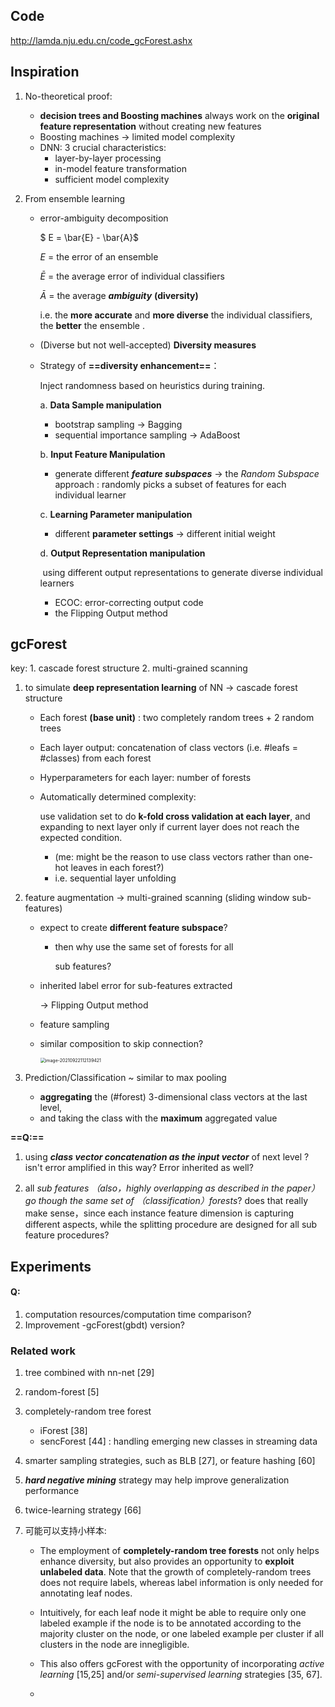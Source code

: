 ## Code

http://lamda.nju.edu.cn/code_gcForest.ashx  

## Inspiration

1. No-theoretical proof:

   - **decision trees and Boosting machines** always work on the **original feature representation** without creating new features   
   - Boosting machines $\rightarrow$ limited model complexity
   - DNN: 3 crucial characteristics: 
     - layer-by-layer processing
     - in-model feature transformation
     - sufficient model complexity

2. From ensemble learning

   - error-ambiguity decomposition

     $ E = \bar{E} - \bar{A}$

     $E$ = the error of an ensemble

     $\bar{E}$ = the average error of individual classifiers

     $\bar{A}$ = the average ***ambiguity*** **(diversity)**

     i.e.  the **more accurate**
     and **more diverse** the individual classifiers, the **better** the ensemble  .

   - (Diverse but not well-accepted) **Diversity measures**

   - Strategy of **==diversity enhancement==**：

     Inject randomness based on heuristics during training.

     a. **Data Sample manipulation**

     - bootstrap sampling $\rightarrow$ Bagging
     - sequential importance sampling $\rightarrow$ AdaBoost

     b. **Input Feature Manipulation**

     - generate different ***feature subspaces*** $\rightarrow$​ the *Random Subspace* approach   : randomly picks
       a subset of features for each individual learner  

     c. **Learning Parameter manipulation**

     - different **parameter settings** $\rightarrow$ different initial weight

     d. **Output Representation manipulation**

     ​	using different output representations to
     generate diverse individual learners  

     - ECOC: error-correcting output code  
     - the Flipping Output method  

     

## gcForest

key: 1. cascade forest structure 2. multi-grained scanning

1. to simulate **deep representation learning** of NN $\rightarrow$ cascade forest structure 

   - Each forest **(base unit)** : two completely random trees + 2 random trees

   - Each layer output: concatenation of class vectors (i.e. #leafs = #classes) from each forest

   - Hyperparameters for each layer: number of forests

   - Automatically determined complexity:

     use validation set to do **k-fold cross validation at each layer**, and expanding to next layer only if current layer does not reach the expected condition. 

     - (me: might be the reason to use class vectors rather than one-hot leaves in each forest?)
     - i.e. sequential layer unfolding

2. feature augmentation $\rightarrow$ multi-grained scanning (sliding window sub-features)

   - expect to create **different feature subspace**?

     - then why use the same set of forests for all 

       sub features?

   - inherited label error for sub-features extracted

     $\rightarrow$ Flipping Output method

   - feature sampling

   - similar composition to skip connection?

     <img src="D:\笔记\paper_notes\DeepForest.assets\image-20210922112139421.png" alt="image-20210922112139421" style="zoom:50%;" />



3. Prediction/Classification ~ similar to max pooling
   - **aggregating** the (#forest) 3-dimensional class vectors at the last level, 
   - and taking the class with the **maximum** aggregated value

**==Q:==** 

1. using ***class vector concatenation as the input vector*** of next level ? isn't error amplified in this way? Error inherited as well?

2. all *sub features （also，highly overlapping as described in the paper）go though the same set of （classification）forests*? does that really make sense，since each instance feature dimension is capturing different aspects, while the splitting procedure are designed for all sub feature procedures?

## Experiments

#### Q:

1. computation resources/computation time comparison?
2. Improvement -gcForest(gbdt) version?

### Related work

1. tree combined with nn-net [29]
2. random-forest [5]
3. completely-random tree forest 
   - iForest [38]
   - sencForest [44] : handling emerging new classes in streaming data  

4. smarter sampling strategies, such as BLB [27], or feature hashing [60]   

5. ***hard negative mining*** strategy may help improve generalization performance  

6. twice-learning strategy [66]  

7. 可能可以支持小样本:

   - The employment of **completely-random tree forests** not only helps enhance diversity, but also provides an opportunity to **exploit unlabeled data**. Note that the growth of completely-random trees does not require labels, whereas label information is only needed for annotating leaf nodes.   

   - Intuitively, for each leaf node it might be able to require only one labeled example if the node is to be annotated according to the majority cluster on the node, or one labeled example per cluster if all clusters in the node are innegligible.
   - This also offers gcForest with the opportunity of incorporating *active learning* [15,25] and/or *semi-supervised learning* strategies [35, 67].  
   - 

